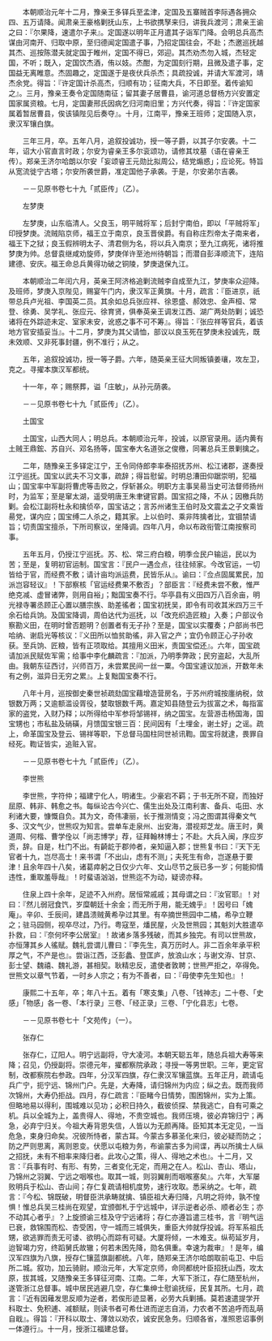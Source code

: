 <!-- { "loadSidebar": true } -->
　　本朝顺治元年十二月，豫亲王多铎兵至孟津，定国及五寨贼首李际遇各拥众四、五万请降。闻肃亲王豪格剿抚山东，上书欲携孥来归，讲我兵渡河；肃亲王谕之曰：『尔果降，速遣尔子来』。定国遂以明年正月遣其子诣军门降。会明总兵高杰谋由河南开、归取中原，至归德闻定国遣子事，乃招定国往会，不赴；杰邀巡抚越其杰、巡按陈潜夫就定国于睢州，定国不得已，郊迎。其杰劝杰勿入城，杰轻定国，不听；既入，定国饮杰酒，侑以妓。杰酣，为定国刻行期，且微及遣子事，定国益无离睢意。杰固趣之，定国遂于是夜伏兵杀杰；具疏投诚，并请大军渡河，靖杰余党。得旨：『许定国计杀高杰，归顺有功；征南大兵，不日即至。着传谕知之』。三月，豫亲王奏令定国随南征；留其妻子居曹县，谕河道总督杨方兴安置定国家属资粮。七月，定国妻邢氏因病乞归河南旧里；方兴代奏，得旨：『许定国家属着暂居曹县，俟该镇陛见后奏夺』。十月，江南平，豫亲王班师；定国随入京，隶汉军镶白旗。

　　三年三月，卒。五年八月，追叙投诚功，授一等子爵，以其子尔安袭。十二年，诏大小官直言时政；尔安为睿亲王多尔衮颂功，请修其坟墓（语在睿亲王传）。郑亲王济尔哈朗以尔安「妄颂睿王元勋比拟周公，结党煽惑」；应论死。特旨从宽流徙宁古塔；尔安所袭世爵，准定国他子承袭。于是，尔安弟尔吉袭。

　　－－见原书卷七十九「贰臣传」（乙）。

　　左梦庚

　　左梦庚，山东临清人。父良玉，明平贼将军；后封宁南伯，即以「平贼将军」印授梦庚。流贼陷京师，福王立于南京，良玉晋侯爵。有自称庄烈帝太子南来者，福王下之狱；良玉假辨明太子、清君侧为名，将以兵入南京；至九江病死，诸将推梦庚为帅。总督袁继咸劝旋师，梦庚佯许至池州待朝旨；而潜自彭泽顺流下，连陷建德、安庆。福王命总兵黄得功破之铜陵，梦庚退保九江。

　　本朝顺治二年闰六月，英亲王阿济格追剿流贼李自成至九江，梦庚率众迎降。及班师，梦庚入京陛见，赐宴午门内，隶汉军正黄旗。十月，疏言：『臣进京，祇带总兵卢光祖、李国英二员。其余如总兵张应祥、徐恩盛、郝效忠、金声桓、常登、徐勇、吴学礼、张应元、徐育贤，俱奉英亲王调发江西、湖广两处防剿；诚恐诸将在外踪迹未定、室家未安，讹惑之事不可不筹』。得旨：『张应祥等官兵，着该地方官安插妥当』。十二月，梦庚为其父请恤，部议以良玉死在梦庚未投诚先，既未效顺、又非死事封疆，例不准行；从之。

　　五年，追叙投诚功，授一等子爵。六年，随英亲王征大同叛镇姜瓖，攻左卫，克之。寻擢本旗汉军都统。

　　十一年，卒；赐祭葬，谥「庄敏」，从孙元荫袭。

　　－－见原书卷七十九「贰臣传」（乙）。

　　土国宝

　　土国宝，山西大同人；明总兵。本朝顺治元年，投诚，以原官录用。适内黄有土贼王鼎鋐、苏自兴、邓名扬等，国宝奉大名道张之俊檄，同署总兵王景剿擒之。

　　二年，随豫亲王多铎定江宁，王令同侍郎李率泰招抚苏州、松江诸郡，遂奏授江宁巡抚。国宝以武夫不习文事，疏辞；得旨慰留。时明总漕田仰踞崇明，犯福山；国宝率中军副将曹虎等击败之，俘斩甚众。明职方主事吴昜当史可法督师扬州时，为监军；至是窜太湖，遥受明唐王朱聿键官爵。国宝招之降，不从；因檄兵防剿。会松江副将杜永和擒侦卒，国宝诘之；言苏州诸生王伯时及文震孟之子文乘皆昜党，谋内应；国宝缚二人杀之，籍其家。上以伯时、乘非阵擒者比，宜锢禁请旨；切责国宝擅杀，下所司察议，坐降调。四年八月，命以布政衔管江南按察司事。

　　五年五月，仍授江宁巡抚。苏、松、常三府白粮，明季佥民户输运，民以为苦；至是，复明初官运制。国宝言：『民户一遇佥点，往往倾家。今改官运，一切皆给于官，而经费不敷；请计亩均派运费，民皆乐从』。谕曰：『佥点固属累民，加派岂容轻议』！下部察核「官运经费果不敷否」？部臣言：『经费未尝不敷，惟严绝克减、虚冒诸弊，则用自裕」；黜国宝奏不行。华亭县有义田四万八百余亩，明光禄寺署丞顾正心置以膳宗族、助差徭者；国宝初抚吴，即令有司收其米四万三千余石给兵饷。及国宝降调，周伯达代为巡抚，以「改充织造匠粮」入奏；户部议令察勘义田，在明时曾否题明？创置者有无子孙？至是，国宝以实覆奏；户部尚书巴哈纳、谢启光等核议：『义田所以恤贫助徭，非入官之产；宜仍令顾正心子孙收获。至兵饷、匠粮，皆有正项取给。其擅用义田米，责国宝偿还』。六年，国宝疏请加派民赋佐军需；给事中李化麟疏言：『加派，乃明季弊政；民穷盗起，大乱所由。我朝东征西讨，兴师百万，未尝累民间一丝一粟。今国宝遽议加派，开数年未有之例，滋异日无穷之累』。上复黜国宝奏不行。

　　八年十月，巡按御史秦世祯疏劾国宝藉增造营房名，于苏州府城按廛纳税，敛银数万两；又逾额滥设胥役，婪取银数千两。嘉定知县随登云为拔富之术，每指富家的盗党，入财乃释；以所得给中军参将邹锡祥，纳之国宝。左营游击杨国海，国宝甥也；市私盐及硝磺，月馈国宝银三百：民间因有「土埋金，谢土好」之谣。疏上，命革国宝及登云、锡祥等职，下总督马国柱同世祯讯鞫。国宝将就逮，畏罪自经死。鞫证皆实，追赃入官。

　　－－见原书卷七十九「贰臣传」（乙）。

　　李世熊

　　李世熊，字符仲；福建宁化人，明诸生。少豪宕不羁；于书无所不窥，而独好屈原、韩非、韩愈之书。每纵论古今兴亡、儒生出处及江南利害、备兵、屯田、水利诸大要，慷慨自负。其为文，奇伟凄丽，长于推测情变；冯之图谓其得秦文气多、汉文气少，世熊叹为知言。尝单车走泉州、出安海，潜视郑芝龙。唐王时，黄道周、何楷、曹学佺以「尚志博学」荐，征拜翰林博士；不赴。大兵入闽，序应岁贡，辞。自是，杜门不出。有齮龁于郡帅者，亲知逼入郡；世熊复书曰：『天下无官者十九，岂尽高士！来书谓「不出山，虑有不测」；夫死生有命，岂遂悬于要津！且余年四十八矣，诸葛瘁躬之日仅少六年、文山尽节之辰已多一岁；何能抑情违性，重取羞辱哉』！时蜚语汹汹，世熊迄不为动，疑谤亦释。

　　住泉上四十余年，足迹不入州府。居恒常戚戚；其母谓之曰：『汝官耶』！对曰：『然儿弱冠食饩，岁糜朝廷十余金；而无所于用，能无媿乎』！因号曰「媿庵」。辛卯、壬辰间，建昌溃贼黄希孕过其里。有卒摘世熊园中二橘，希孕立鞭之；驻马园侧，视卒尽过，乃行。粤寇至，燔民屋，火及世熊园；其魁刘大胜遣卒扑救，曰：『奈何坏李公居室』！故诸乡落多残破，而其乡独完。有司以世熊故，亦恒薄其乡人徭赋。魏礼尝谓儿曹曰：『李先生，真万历时人。非二百余年承平积厚之气，不产是也』。尝诣江西，泛彭蠡、登匡庐，放浪山水；与谢文洊、甘京、彭士望、魏禧、魏礼游，甚相契。耿精忠反，遣使者敦聘；世熊严拒之，卒得免。世熊文以章气节着，一时乡人宗之；有为不善者，曰：『毋使李先生知也』！

　　康熙二十五年，卒；年八十五。着有「寒支集」八卷、「钱神志」二十卷、「史感」「物感」各一卷、「本行录」三卷、「经正录」三卷、「宁化县志」七卷。

　　－－见原书卷七十「文苑传」（一）。

　　张存仁

　　张存仁，辽阳人。明宁远副将，守大凌河。本朝天聪五年，随总兵祖大寿等来降；召见，仍授副将。崇德元年，擢都察院承政；寻授一等男世职。三年，更定官制，改都察院右参政。四年，分汉军四旗，存仁隶汉军镶蓝旗。五年正月，疏请屯兵广宁，扼宁远、锦州门户。先是，大寿降，请归锦州为内应；纵之去。既而我师次锦州，大寿仍拒战。四月，存仁疏言：『臣睹今日情势，围困锦州，实为上策。但略地易以得利，围城难以见功；必积日持久，截彼侦探、禁我逃亡，自有可乘之机。兵以全城为上，盖贵得人、得地，不贵空城也。我师压境，彼必弃锦归宁；再急，必弃宁归关。今祖大寿背恩失信，人皆以为无颜再降。臣知其本无定见，一当危急，束身归命矣。况彼所恃者，蒙古耳。今蒙古多慕圣化来归，彼必疑而防之；防之严则思离，离则恩变。伏愿以屯粮为务，布谕蒙古多为间谍，再以所擒士人纵之招抚，未有不相率来降归者。此攻心之策，得人、得地之术也』。十二月，又言：『兵事有时、有形、有势，三者变化无定，而用之在人。松山、杏山、塔山，乃锦州之羽翼、宁远之咽喉也。取其一城，则羽翼削而咽喉塞矣』。六年，大军屡败明兵于松山、杏山间；存仁复疏请相机度势，速行攻取。悉采纳之。七年，疏言：『今松、锦既破，明督臣洪承畴就擒、镇臣祖大寿归降，凡明之将帅，孰不惶惧！惟总兵吴三桂尚在观望，宜颁御札于宁远城中，详示逆者必杀、顺者必生；亦不动其心者乎』？上旋颁谕三桂及守宁远诸将；存仁亦遵旨遣三桂书，言『明气运已衰，救锦围而松、杏受困，守一城而三城俱失，重臣大帅就俘投诚。将军系祖氏甥，欲逃罪而责无可诿、欲明心而踪有可疑。大厦将倾，一木难支。纵苟延岁月，迨智竭力穷，终蹈舅氏故辙；何若未困先降，勋名俱重。幸速为裁审』！是年，编汉军四旗为八旗，授存仁镶蓝旗副都统。八年，随郑亲王济尔哈朗取前屯卫、中后所二城。叙功，加云骑尉。顺治元年，大军定京师，命同都统叶臣招抚山西，攻太原，拔其城，又随豫亲王多铎征河南、江南。二年，大军下浙江，存仁随至杭州，遂管浙江总督事。城中居民逃避几空，存仁集绅士慰谕抚绥，民复其所。七月，疏言：『近有因薙发思反顺为逆者，若俟形迹显著，必劳大兵剿捕。莫若速遣提学开科取士、免积逋、减额赋，则读书者可希仕进而逆志自消，力农者不苦追呼而乱萌自戢』。得旨：『开科以取士、薄敛以劝农，诚安民急务。归顺各省，准照恩诏事例一体遵行』。十一月，授浙江福建总督。

